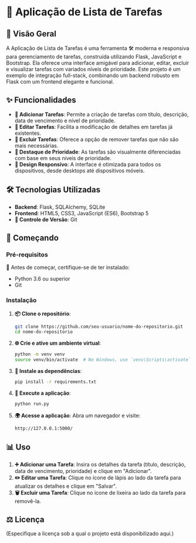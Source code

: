 # 📝 Aplicação de Lista de Tarefas

## 🌟 Visão Geral

A Aplicação de Lista de Tarefas é uma ferramenta 🛠️ moderna e responsiva para gerenciamento de tarefas, construída utilizando Flask, JavaScript e Bootstrap. Ela oferece uma interface amigável para adicionar, editar, excluir e visualizar tarefas com variados níveis de prioridade. Este projeto é um exemplo de integração full-stack, combinando um backend robusto em Flask com um frontend elegante e funcional.

## ✨ Funcionalidades

- **🔹 Adicionar Tarefas**: Permite a criação de tarefas com título, descrição, data de vencimento e nível de prioridade.
- **🔸 Editar Tarefas**: Facilita a modificação de detalhes em tarefas já existentes.
- **🔻 Excluir Tarefas**: Oferece a opção de remover tarefas que não são mais necessárias.
- **🌈 Destaque de Prioridade**: As tarefas são visualmente diferenciadas com base em seus níveis de prioridade.
- **📱 Design Responsivo**: A interface é otimizada para todos os dispositivos, desde desktops até dispositivos móveis.

## 🛠 Tecnologias Utilizadas

- **Backend**: Flask, SQLAlchemy, SQLite
- **Frontend**: HTML5, CSS3, JavaScript (ES6), Bootstrap 5
- **🔄 Controle de Versão**: Git

## 🚀 Começando

### Pré-requisitos

📌 Antes de começar, certifique-se de ter instalado:
- Python 3.6 ou superior
- Git

### Instalação

1. **📦 Clone o repositório**:
    ```sh
    git clone https://github.com/seu-usuario/nome-do-repositorio.git
    cd nome-do-repositorio
    ```

2. **🌐 Crie e ative um ambiente virtual**:
    ```sh
    python -m venv venv
    source venv/bin/activate  # No Windows, use `venv\Scripts\activate`
    ```

3. **🔧 Instale as dependências**:
    ```sh
    pip install -r requirements.txt
    ```

4. **🏃 Execute a aplicação**:
    ```sh
    python run.py
    ```

5. **🌍 Acesse a aplicação**:
    Abra um navegador e visite:
    ```
    http://127.0.0.1:5000/
    ```

## 📊 Uso

1. **➕ Adicionar uma Tarefa**: Insira os detalhes da tarefa (título, descrição, data de vencimento, prioridade) e clique em "Adicionar".
2. **✏️ Editar uma Tarefa**: Clique no ícone de lápis ao lado da tarefa para atualizar os detalhes e clique em "Salvar".
3. **🗑️ Excluir uma Tarefa**: Clique no ícone de lixeira ao lado da tarefa para removê-la.


## ⚖️ Licença

(Especifique a licença sob a qual o projeto está disponibilizado aqui.)
